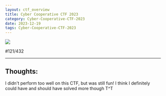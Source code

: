 ```yaml
---
layout: ctf_overview
title: Cyber Cooperative CTF 2023
category: Cyber-Cooperative-CTF-2023
date: 2023-12-19
tags: Cyber-Cooperative-CTF-2023
---
```


[<img src="https://i.imgur.com/uy5UiUd.png">](https://ctftime.org/event/2206)  

#121/432

---

## Thoughts:
I didn't perform too well on this CTF, but was still fun! I think I definitely could have and should have solved more though T^T  